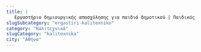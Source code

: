 ```yaml
---
title: |
   Εργαστήριο δημιουργικής απασχόλησης για παιδιά δημοτικού | Παιδικός Σταθμός
slugSubcategory: "ergastiri-kalitexniko"
category: "Καλιτεχνικά"
slugCategory: "kalitexnika"
city: "Αθήνα"
---
```


